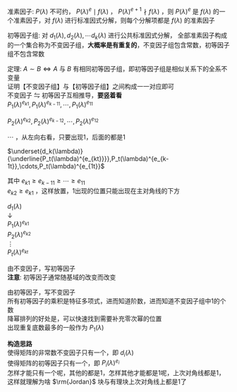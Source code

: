 准素因子:  $P(\lambda)$ 不可约， $P(\lambda)^e\mid f(\lambda)$ ， $P(\lambda)^{e+1}\nmid f(\lambda)$ ，则 $P(\lambda)^e$ 是 $f(\lambda)$ 的一个准素因子，对 $f(\lambda)$ 进行标准因式分解，则每个分解项都是 $f(\lambda)$ 的准素因子  
  
初等因子组: 对 $d_1(\lambda),d_2(\lambda),\cdots d_k(\lambda)$ 进行公共标准因式分解， 全部准素因子构成的一个集合称为不变因子组，**大概率是有重复的**，不变因子组包含常数，初等因子组不包含常数  
  
定理:  $A\sim B\iff A$ 与 $B$ 有相同初等因子组，即初等因子组是相似关系下的全系不变量  
证明【不变因子组】与【初等因子组】之间构成一一对应即可  
不变因子 $\leftrightharpoons$ 初等因子互相推导，**要竖着看**  
$P_1(\lambda)^{e_{k1}},P_1(\lambda)^{e_{k-11}},\cdots,P_1(\lambda)^{e_{11}}$  
  
$P_2(\lambda)^{e_{k2}},P_2(\lambda)^{e_{k-12}},\cdots,P_2(\lambda)^{e_{12}}$  
  
$\cdots$ ，从左向右看，只要出现1，后面的都是1  
  
$\underset{d_k(\lambda)}{\underline{P_t(\lambda)^{e_{kt}}}},P_t(\lambda)^{e_{k-1t}},\cdots,P_t(\lambda)^{e_{1t}}$  
  
其中 $e_{k1}\ge e_{k-11}\ge\cdots\ge e_{11}$  
$e_{k2}\ge e_{k1}$ ，这样放置，1出现的位置只能出现在主对角线的下方  
  
$d_1(\lambda)$  
$\downarrow$  
$P_1(\lambda)^{e_{k1}}$  
$P_2(\lambda)^{e_{k2}}$  
$\vdots$  
$P_t(\lambda)^{e_{kt}}$  
  
由不变因子，写初等因子  
**注意**: 初等因子通常随基域的改变而改变  
  
由初等因子，写不变因子  
所有初等因子的乘积是特征多项式，进而知道阶数，进而知道不变因子组中1的个数  
降幂排列的好处是，可以快速找到需要补充零次幂的位置  
出现重复底数最多的一般作为 $P_1(\lambda)$  
  
**构造思路**  
使得矩阵的非常数不变因子只有一个，即 $d_i(\lambda)$  
使得矩阵的初等因子只有一个，即 $P_i(\lambda)^{e_i}$  
怎样才能只有一个呢，其他的都是1，怎样其他才能都是1呢，上次对角线都是1，这样就理解为啥 $\rm{Jordan}$ 块与有理块上次对角线上都是1了  
